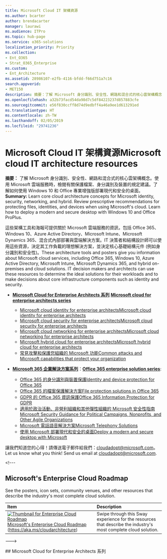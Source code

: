 ```yaml
---
title: Microsoft Cloud IT 架構資源
ms.author: bcarter
author: brendacarter
manager: laurawi
ms.audience: ITPro
ms.topic: hub-page
ms.service: o365-solutions
localization_priority: Priority
ms.collection:
- Ent_O365
- Strat_O365_Enterprise
ms.custom:
- Ent_Architecture
ms.assetid: 28986107-e2fb-4116-bfdd-f66d751a7c16
search.appverid:
- MET150
description: 摘要：了解 Microsoft 身分識別、安全性、網路和混合式的核心雲架構概念。使用 Microsoft 雲端服務時，檢閱有關保護檔案、身分識別及裝置的規定建議。了解如何使用 Windows 10 和 Office 專業增強版部署現代和安全的桌面。
ms.openlocfilehash: a32b73facd54da98d7c5df84223237d857883cfe
ms.sourcegitcommit: e56f830ccff8d74d9edbff4a46a9ee1d613291ed
ms.translationtype: HT
ms.contentlocale: zh-TW
ms.lasthandoff: 02/05/2019
ms.locfileid: "29741236"
---
```

# <a name="microsoft-cloud-it-architecture-resources"></a><span data-ttu-id="f6346-105">Microsoft Cloud IT 架構資源</span><span class="sxs-lookup"><span data-stu-id="f6346-105">Microsoft cloud IT architecture resources</span></span>

 <span data-ttu-id="f6346-p102">**摘要：** 了解 Microsoft 身分識別、安全性、網路和混合式的核心雲架構概念。使用 Microsoft 雲端服務時，檢閱有關保護檔案、身分識別及裝置的規定建議。了解如何使用 Windows 10 和 Office 專業增強版部署現代和安全的桌面。</span><span class="sxs-lookup"><span data-stu-id="f6346-p102">**Summary:** Learn core cloud architecture concepts for Microsoft identity, security, networking, and hybrid. Review prescriptive recommendations for protecting files, identities, and devices when using Microsoft's cloud. Learn how to deploy a modern and secure desktop with Windows 10 and Office ProPlus.</span></span>
  
<span data-ttu-id="f6346-p103">這些架構工具和海報可提供關於 Microsoft 雲端服務的資訊，包括 Office 365、Windows 10、Azure Active Directory、Microsoft Intune、Microsoft Dynamics 365、混合式內部部署與雲端解決方案。IT 決策者和結構設計師可以使用這些資源，決定其工作負載的理想解決方案，並決定核心基礎結構元件 (例如身分識別和安全性)。</span><span class="sxs-lookup"><span data-stu-id="f6346-p103">These architecture tools and posters give you information about Microsoft cloud services, including Office 365, Windows 10, Azure Active Directory, Microsoft Intune, Microsoft Dynamics 365, and hybrid on-premises and cloud solutions. IT decision makers and architects can use these resources to determine the ideal solutions for their workloads and to make decisions about core infrastructure components such as identity and security.</span></span> 
  
<!---**[Microsoft's Enterprise Cloud Roadmap](microsoft-cloud-it-architecture-resources.md#roadmap)** (Sway) --->
    
- <span data-ttu-id="f6346-111">**[Microsoft Cloud for Enterprise Architects 系列](microsoft-cloud-it-architecture-resources.md#cloudarch)** <!--- [Microsoft Cloud Services and Platform Options](microsoft-cloud-it-architecture-resources.md#platformoptions) ---></span><span class="sxs-lookup"><span data-stu-id="f6346-111">**[Microsoft cloud for enterprise architects series](microsoft-cloud-it-architecture-resources.md#cloudarch)** <!--- [Microsoft Cloud Services and Platform Options](microsoft-cloud-it-architecture-resources.md#platformoptions) ---></span></span>
    - [<span data-ttu-id="f6346-112">Microsoft cloud identity for enterprise architects</span><span class="sxs-lookup"><span data-stu-id="f6346-112">Microsoft cloud identity for enterprise architects</span></span>](microsoft-cloud-it-architecture-resources.md#identity)
    - [<span data-ttu-id="f6346-113">Microsoft cloud security for enterprise architects</span><span class="sxs-lookup"><span data-stu-id="f6346-113">Microsoft cloud security for enterprise architects</span></span>](microsoft-cloud-it-architecture-resources.md#security)
    - [<span data-ttu-id="f6346-114">Microsoft cloud networking for enterprise architects</span><span class="sxs-lookup"><span data-stu-id="f6346-114">Microsoft cloud networking for enterprise architects</span></span>](microsoft-cloud-it-architecture-resources.md#networking)
    - [<span data-ttu-id="f6346-115">Microsoft hybrid cloud for enterprise architects</span><span class="sxs-lookup"><span data-stu-id="f6346-115">Microsoft hybrid cloud for enterprise architects</span></span>](microsoft-cloud-it-architecture-resources.md#hybrid)
    - [<span data-ttu-id="f6346-116">常見攻擊和保護您組織的 Microsoft 功能</span><span class="sxs-lookup"><span data-stu-id="f6346-116">Common attacks and Microsoft capabilities that protect your organization</span></span>](#common-attacks-and-microsoft-capabilities-that-protect-your-organization)
    
- <span data-ttu-id="f6346-117">**[Microsoft 365 企業解決方案系列](microsoft-cloud-it-architecture-resources.md#BKMK_o365solutions)**：</span><span class="sxs-lookup"><span data-stu-id="f6346-117">**[Office 365 enterprise solution series](microsoft-cloud-it-architecture-resources.md#BKMK_o365solutions)**:   </span></span>
    - [<span data-ttu-id="f6346-118">Office 365 的身分識別與裝置保護</span><span class="sxs-lookup"><span data-stu-id="f6346-118">Identity and device protection for Office 365</span></span>](microsoft-cloud-it-architecture-resources.md#BKMK_O365IDP)
    - [<span data-ttu-id="f6346-119">Office 365 的檔案保護解決方案</span><span class="sxs-lookup"><span data-stu-id="f6346-119">File protection solutions in Office 365</span></span>](microsoft-cloud-it-architecture-resources.md#BKMK_O365fileprotect)
    - [<span data-ttu-id="f6346-120">GDPR 的 Office 365 資訊保護</span><span class="sxs-lookup"><span data-stu-id="f6346-120">Office 365 Information Protection for GDPR</span></span>](#office-365-information-protection-for-gdpr)
    - [<span data-ttu-id="f6346-121">適用於政治活動、非營利組織和其他彈性組織的 Microsoft 安全性指南</span><span class="sxs-lookup"><span data-stu-id="f6346-121">Microsoft Security Guidance for Political Campaigns, Nonprofits, and Other Agile Organizations</span></span>](#microsoft-security-guidance-for-political-campaigns-nonprofits-and-other-agile-organizations)
    - [<span data-ttu-id="f6346-122">Microsoft 電話語音解決方案</span><span class="sxs-lookup"><span data-stu-id="f6346-122">Microsoft Telephony Solutions</span></span>](#microsoft-telephony-solutions) 
    - [<span data-ttu-id="f6346-123">使用 Microsoft 部署現代和安全的桌面</span><span class="sxs-lookup"><span data-stu-id="f6346-123">Deploy a modern and secure desktop with Microsoft</span></span>](microsoft-cloud-it-architecture-resources.md#msd)
    

  
<span data-ttu-id="f6346-p104">讓我們知道您的心得！請傳送電子郵件給我們：[cloudadopt@microsoft.com](mailto:cloudadopt@microsoft.com)。</span><span class="sxs-lookup"><span data-stu-id="f6346-p104">Let us know what you think! Send us email at [cloudadopt@microsoft.com](mailto:cloudadopt@microsoft.com).</span></span> 

<span data-ttu-id="f6346-126"><!---
<a name="roadmap"> </a>
## Microsoft's Enterprise Cloud Roadmap

See the posters, icon sets, community venues, and other resources that describe the industry's most complete cloud solution.
  
|**Item**|**Description**|
|:-----|:-----|
|[![Thumbnail for Enterprise Cloud Roadmap](media/c8b293b9-5992-4d29-b579-a6bbbd59d8d6.png)          ](https://aka.ms/cloudarchitecture) <br/> [Microsoft's Enterprise Cloud Roadmap](https://aka.ms/cloudarchitecture) (https://aka.ms/cloudarchitecture) <br/> |Swipe through this Sway experience for the resources that describe the industry's most complete cloud solution.  <br/> |
--->
  
<a name="cloudarch">
 </a>
## Microsoft Cloud for Enterprise Architects 系列</span><span class="sxs-lookup"><span data-stu-id="f6346-126"><!---
<a name="roadmap"> </a>
## Microsoft's Enterprise Cloud Roadmap

See the posters, icon sets, community venues, and other resources that describe the industry's most complete cloud solution.
  
|**Item**|**Description**|
|:-----|:-----|
|[![Thumbnail for Enterprise Cloud Roadmap](media/c8b293b9-5992-4d29-b579-a6bbbd59d8d6.png)          ](https://aka.ms/cloudarchitecture) <br/> [Microsoft's Enterprise Cloud Roadmap](https://aka.ms/cloudarchitecture) (https://aka.ms/cloudarchitecture) <br/> |Swipe through this Sway experience for the resources that describe the industry's most complete cloud solution.  <br/> |
--->
  
<a name="cloudarch"> </a>
## Microsoft cloud for enterprise architects series</span></span>

<span data-ttu-id="f6346-p105">這些雲端架構和海報可提供關於 Microsoft 雲端服務的資訊，包括 Office 365、Azure Active Directory、Microsoft Intune、Microsoft Dynamics CRM Online、混合式內部部署與雲端解決方案。IT 決策者和結構設計師可以使用這些資源，決定其工作負載的理想解決方案，並決定核心基礎結構元件 (例如身分識別和安全性)。</span><span class="sxs-lookup"><span data-stu-id="f6346-p105">These cloud architecture posters give you information about Microsoft cloud services, including Office 365, Azure Active Directory, Microsoft Intune, Microsoft Dynamics CRM Online, and hybrid on-premises and cloud solutions. IT decision makers and architects can use these resources to determine the ideal solutions for their workloads and to make decisions about core infrastructure components such as identity and security.</span></span>

<span data-ttu-id="f6346-129"><!---  
<a name="platformoptions"> </a>
### Microsoft Cloud Services and Platform Options

Learn key differences between Microsoft cloud services and platform offerings. Find the best fit for your solution.
  
|**Item**|**Description**|
|:-----|:-----|
|[![Thumb image of cloud architecture model with service options](media/ff5c74e2-afc6-40c1-9292-cc4cb128cdd1.png)          ](https://www.microsoft.com/download/details.aspx?id=54432) <br/> [PDF](https://go.microsoft.com/fwlink/p/?LinkId=524731)  \| [Visio](https://go.microsoft.com/fwlink/p/?LinkId=524732)  \| [More languages](https://www.microsoft.com/download/details.aspx?id=54432) <br/> | This model describes: <ul><li>  Software as a Service (SaaS) offerings, including Office 365 </li><li>  Platform as a Service (PaaS) features in Microsoft Azure </li><li>  Infrastructure as a Service (IaaS) features in Microsoft Azure </li><li>  Private cloud datacenter capabilities using Windows Server and System Center </li><li>  Learn how Microsoft's own IT department is migrating to these cloud services and building its hybrid cloud. </li></ul><br/>|
--->

   
<a name="identity"> </a>
### Microsoft cloud identity for enterprise architects</span><span class="sxs-lookup"><span data-stu-id="f6346-129"><!---  
<a name="platformoptions"> </a>
### Microsoft Cloud Services and Platform Options

Learn key differences between Microsoft cloud services and platform offerings. Find the best fit for your solution.
  
|**Item**|**Description**|
|:-----|:-----|
|[![Thumb image of cloud architecture model with service options](media/ff5c74e2-afc6-40c1-9292-cc4cb128cdd1.png)          ](https://www.microsoft.com/download/details.aspx?id=54432) <br/> [PDF](https://go.microsoft.com/fwlink/p/?LinkId=524731)  \| [Visio](https://go.microsoft.com/fwlink/p/?LinkId=524732)  \| [More languages](https://www.microsoft.com/download/details.aspx?id=54432) <br/> | This model describes: <ul><li>  Software as a Service (SaaS) offerings, including Office 365 </li><li>  Platform as a Service (PaaS) features in Microsoft Azure </li><li>  Infrastructure as a Service (IaaS) features in Microsoft Azure </li><li>  Private cloud datacenter capabilities using Windows Server and System Center </li><li>  Learn how Microsoft's own IT department is migrating to these cloud services and building its hybrid cloud. </li></ul><br/>|
--->

   
<a name="identity"> </a>
### Microsoft cloud identity for enterprise architects</span></span>

<span data-ttu-id="f6346-130">IT 結構設計師在使用 Microsoft 雲端服務和平台設計組織的身分識別時，需要了解的資訊。</span><span class="sxs-lookup"><span data-stu-id="f6346-130">What IT architects need to know about designing identity for organizations using Microsoft cloud services and platforms.</span></span>
  
|<span data-ttu-id="f6346-131">**項目**</span><span class="sxs-lookup"><span data-stu-id="f6346-131">**Item**</span></span>|<span data-ttu-id="f6346-132">**描述**</span><span class="sxs-lookup"><span data-stu-id="f6346-132">**Description**</span></span>|
|:-----|:-----|
|<span data-ttu-id="f6346-133">[![Microsoft 雲端身分識別模型的縮圖影像](media/ffa145a1-97e6-4c36-b08b-01c4a4ae8b9b.png)          ](https://www.microsoft.com/download/details.aspx?id=54431)</span><span class="sxs-lookup"><span data-stu-id="f6346-133">[![Thumb image for Microsoft cloud identity model](media/ffa145a1-97e6-4c36-b08b-01c4a4ae8b9b.png)          ](https://www.microsoft.com/download/details.aspx?id=54431)</span></span> <br/> <span data-ttu-id="f6346-134">[PDF](https://go.microsoft.com/fwlink/p/?LinkId=524586)  \| [Visio](https://download.microsoft.com/download/2/3/8/238228E6-9017-4F6C-BD3C-5559E6708F82/MSFT_cloud_architecture_identity.vsd)           \| [更多語言](https://www.microsoft.com/download/details.aspx?id=54431)</span><span class="sxs-lookup"><span data-stu-id="f6346-134">[PDF](https://go.microsoft.com/fwlink/p/?LinkId=524586)  \| [Visio](https://download.microsoft.com/download/2/3/8/238228E6-9017-4F6C-BD3C-5559E6708F82/MSFT_cloud_architecture_identity.vsd)           \| [More languages](https://www.microsoft.com/download/details.aspx?id=54431)</span></span> <br/> | <span data-ttu-id="f6346-135">此模型包含：</span><span class="sxs-lookup"><span data-stu-id="f6346-135">This model contains:</span></span> <ul><li><span data-ttu-id="f6346-136">使用 Microsoft 雲端識別簡介</span><span class="sxs-lookup"><span data-stu-id="f6346-136">Introduction to identity with Microsoft’s cloud</span></span> </li> <li><span data-ttu-id="f6346-137">Azure AD 的 IDaaS 功能</span><span class="sxs-lookup"><span data-stu-id="f6346-137">Azure AD IDaaS capabilities</span></span> </li><li><span data-ttu-id="f6346-138">將內部部署的 Active Directory 網域服務帳戶，與 Microsoft Azure Active Directory 整合</span><span class="sxs-lookup"><span data-stu-id="f6346-138">Integrating on-premises Active Directory Domain Services accounts with Microsoft Azure Active Directory</span></span> </li> <li><span data-ttu-id="f6346-139">將目錄元件置入 Azure 中</span><span class="sxs-lookup"><span data-stu-id="f6346-139">Putting directory components in Azure</span></span> </li><li><span data-ttu-id="f6346-140">Azure IaaS 中工作負載的網域服務選項</span><span class="sxs-lookup"><span data-stu-id="f6346-140">Domain services options for workloads in Azure IaaS</span></span> </li></ul> <br/>|
   
<span data-ttu-id="f6346-141"><a name="security"> </a></span><span class="sxs-lookup"><span data-stu-id="f6346-141"></span></span>
### <a name="microsoft-cloud-security-for-enterprise-architects"></a><span data-ttu-id="f6346-142">Microsoft cloud security for enterprise architects</span><span class="sxs-lookup"><span data-stu-id="f6346-142">Microsoft cloud security for enterprise architects</span></span>

<span data-ttu-id="f6346-143">IT 結構設計師在 Microsoft 雲端服務和平台中，需要瞭解哪些安全性資訊。</span><span class="sxs-lookup"><span data-stu-id="f6346-143">What IT architects need to know about security in Microsoft cloud services and platforms.</span></span>
  
|<span data-ttu-id="f6346-144">**項目**</span><span class="sxs-lookup"><span data-stu-id="f6346-144">**Item**</span></span>|<span data-ttu-id="f6346-145">**描述**</span><span class="sxs-lookup"><span data-stu-id="f6346-145">**Description**</span></span>|
|:-----|:-----|
|<span data-ttu-id="f6346-146">[![Microsoft 雲端安全性模型的縮圖影像](media/5dc26f80-8888-4572-8ed9-a120d711e0f0.png)          ](https://www.microsoft.com/download/details.aspx?id=48121)</span><span class="sxs-lookup"><span data-stu-id="f6346-146">[![Thumb image for Microsoft cloud security model](media/5dc26f80-8888-4572-8ed9-a120d711e0f0.png)          ](https://www.microsoft.com/download/details.aspx?id=48121)</span></span> <br/> <span data-ttu-id="f6346-147">[PDF](https://go.microsoft.com/fwlink/p/?linkid=842070)  \| [Visio](https://go.microsoft.com/fwlink/p/?LinkId=842071)  \| [更多語言](https://www.microsoft.com/download/details.aspx?id=48121)</span><span class="sxs-lookup"><span data-stu-id="f6346-147">[PDF](https://go.microsoft.com/fwlink/p/?linkid=842070)  \| [Visio](https://go.microsoft.com/fwlink/p/?LinkId=842071)  \| [More languages](https://www.microsoft.com/download/details.aspx?id=48121)</span></span> <br/> | <span data-ttu-id="f6346-148">此模型包含：</span><span class="sxs-lookup"><span data-stu-id="f6346-148">This model contains:</span></span> <ul><li><span data-ttu-id="f6346-149">Microsoft 在提供安全服務與平台所扮演的角色</span><span class="sxs-lookup"><span data-stu-id="f6346-149">Microsoft's role in providing secure services and platforms</span></span></li><li><span data-ttu-id="f6346-150">客戶對降低安全性風險的責任</span><span class="sxs-lookup"><span data-stu-id="f6346-150">Customer responsibilities to mitigate security risks</span></span></li><li><span data-ttu-id="f6346-151">重要的安全性認證</span><span class="sxs-lookup"><span data-stu-id="f6346-151">Top security certifications</span></span> </li><li><span data-ttu-id="f6346-152">Microsoft 諮詢服務所提供的安全性產品</span><span class="sxs-lookup"><span data-stu-id="f6346-152">Security offerings provided by Microsoft consulting services</span></span> </ul> <br/>|
   
<span data-ttu-id="f6346-153"><a name="networking"> </a></span><span class="sxs-lookup"><span data-stu-id="f6346-153"></span></span>
### <a name="microsoft-cloud-networking-for-enterprise-architects"></a><span data-ttu-id="f6346-154">Microsoft cloud networking for enterprise architects</span><span class="sxs-lookup"><span data-stu-id="f6346-154">Microsoft cloud networking for enterprise architects</span></span>

<span data-ttu-id="f6346-155">IT 結構設計師在使用 Microsoft 雲端服務和平台時，有關網路功能需要瞭解的資訊。</span><span class="sxs-lookup"><span data-stu-id="f6346-155">What IT architects need to know about networking for Microsoft cloud services and platforms.</span></span>
  
|<span data-ttu-id="f6346-156">**項目**</span><span class="sxs-lookup"><span data-stu-id="f6346-156">**Item**</span></span>|<span data-ttu-id="f6346-157">**描述**</span><span class="sxs-lookup"><span data-stu-id="f6346-157">**Description**</span></span>|
|:-----|:-----|
|<span data-ttu-id="f6346-158">[![Microsoft 雲端網路模型的縮圖影像](media/95e8ab6a-b4d0-4836-acc1-b0b77ebf46e6.png)          ](https://www.microsoft.com/download/details.aspx?id=54425)</span><span class="sxs-lookup"><span data-stu-id="f6346-158">[![Thumb image for Microsoft cloud networking model](media/95e8ab6a-b4d0-4836-acc1-b0b77ebf46e6.png)          ](https://www.microsoft.com/download/details.aspx?id=54425)</span></span> <br/> <span data-ttu-id="f6346-159">[PDF](https://go.microsoft.com/fwlink/p/?linkid=842073)  \| [Visio](https://go.microsoft.com/fwlink/p/?linkid=842074)           \| [文章](https://technet.microsoft.com/library/mt733214.aspx)</span><span class="sxs-lookup"><span data-stu-id="f6346-159">[PDF](https://go.microsoft.com/fwlink/p/?linkid=842073)  \| [Visio](https://go.microsoft.com/fwlink/p/?linkid=842074)           \| [Article](https://technet.microsoft.com/library/mt733214.aspx)</span></span> <br/>[<span data-ttu-id="f6346-160">更多語言</span><span class="sxs-lookup"><span data-stu-id="f6346-160">More languages</span></span>](https://www.microsoft.com/download/details.aspx?id=54425) <br/> | <span data-ttu-id="f6346-161">此模型包含下列頁面︰</span><span class="sxs-lookup"><span data-stu-id="f6346-161">This model contains the following pages:</span></span> <ul><li> <span data-ttu-id="f6346-p106">**針對雲端連線能力發展您的網路功能** 雲端移轉改變了公司網路內外部的流量大小與本質。它也會影響降低安全性風險的方法。</span><span class="sxs-lookup"><span data-stu-id="f6346-p106">**Evolving your network for cloud connectivity** Cloud migration changes the volume and nature of traffic flows within and outside a corporate network. It also affects approaches to mitigating security risk. </span></span></li><li> <span data-ttu-id="f6346-164">**Microsoft 雲端連線能力的共同元素** 將您的網路與 Microsoft 雲端整合，提供各種服務的最佳存取途徑。</span><span class="sxs-lookup"><span data-stu-id="f6346-164">**Common elements of Microsoft cloud connectivity** Integrating your networking with the Microsoft cloud provides optimal access to a broad range of services.</span></span> </li><li> <span data-ttu-id="f6346-165">**適用於 Microsoft 雲端連線能力的 ExpressRoute** ExpressRoute 可提供連線至 Microsoft 雲端服務的隱私、專屬、高輸送量網路連線。</span><span class="sxs-lookup"><span data-stu-id="f6346-165">**ExpressRoute for Microsoft cloud connectivity** ExpressRoute provides a private, dedicated, high-throughput network connection to Microsoft's cloud.</span></span> </li><li> <span data-ttu-id="f6346-166">**設計 Microsoft SaaS (Office 365、Microsoft Intune 和 Dynamics CRM Online) 的網路** 若要針對 Microsoft SaaS 服務最佳化您的網路，需要仔細分析您的網際網路邊緣、用戶端裝置以及一般 IT 作業。</span><span class="sxs-lookup"><span data-stu-id="f6346-166">**Designing networking for Microsoft SaaS (Office 365, Microsoft Intune, and Dynamics CRM Online)** Optimizing your network for Microsoft SaaS services requires careful analysis of your Internet edge, your client devices, and typical IT operations.</span></span> </li><li> <span data-ttu-id="f6346-167">**設計 Azure PaaS 的網路** 若要針對 Azure PaaS 應用程式最佳化網路，必須具備充足的網際網路頻寬，且可能需要跨多個站台或應用程式分散網路流量。</span><span class="sxs-lookup"><span data-stu-id="f6346-167">**Designing networking for Azure PaaS** Optimizing networking for Azure PaaS apps requires adequate Internet bandwidth and can require the distribution of network traffic across multiple sites or apps.</span></span> </li><li> <span data-ttu-id="f6346-168">**設計 Azure IaaS 的網路** 逐步執行設計程序，用於主控伺服器架構 IT 工作負載 (包括子網路)，建立最佳 Azure 虛擬的網路 (VNet)、位址空間、路由、DNS、負載平衡，及與您在內部部署網路、其他 VNets 及網際網路的連線能力。</span><span class="sxs-lookup"><span data-stu-id="f6346-168">**Designing networking for Azure IaaS** Step through the design process to create an optimal Azure virtual network (VNet) for hosting server-based IT workloads, including subnets, address spaces, routing, DNS, load balancing, and connectivity to your on-premises network, other VNets, and the Internet.</span></span> </li></ul><br/>  <span data-ttu-id="f6346-169">參加[最佳化 Microsoft Cloud 供應項目的網路](https://aka.ms/optimizecloudnetworkingmva)，這是根據這個架構海報的新 Microsoft Virtual Academy 課程。</span><span class="sxs-lookup"><span data-stu-id="f6346-169">Take [Optimize Your Network for Microsoft Cloud Offerings](https://aka.ms/optimizecloudnetworkingmva), a new Microsoft Virtual Academy course based on this architecture poster.</span></span>  <br/>|
   
   
<span data-ttu-id="f6346-170"><a name="hybrid"> </a></span><span class="sxs-lookup"><span data-stu-id="f6346-170"></span></span>
### <a name="microsoft-hybrid-cloud-for-enterprise-architects"></a><span data-ttu-id="f6346-171">Microsoft hybrid cloud for enterprise architects</span><span class="sxs-lookup"><span data-stu-id="f6346-171">Microsoft hybrid cloud for enterprise architects</span></span>

<span data-ttu-id="f6346-172">IT 結構設計師在使用 Microsoft 服務和平台時，有關混合雲端需要瞭解的資訊。</span><span class="sxs-lookup"><span data-stu-id="f6346-172">What IT architects need to know about hybrid cloud for Microsoft services and platforms.</span></span>
  
|<span data-ttu-id="f6346-173">**項目**</span><span class="sxs-lookup"><span data-stu-id="f6346-173">**Item**</span></span>|<span data-ttu-id="f6346-174">**描述**</span><span class="sxs-lookup"><span data-stu-id="f6346-174">**Description**</span></span>|
|:-----|:-----|
|<span data-ttu-id="f6346-175">[![Microsoft 混合式雲端模型的縮圖影像](media/9989c71e-f6a0-4dbe-906c-43e67b3ce537.png)          ](https://www.microsoft.com/download/details.aspx?id=54424)</span><span class="sxs-lookup"><span data-stu-id="f6346-175">[![Thumb image for the Microsoft hybrid cloud model](media/9989c71e-f6a0-4dbe-906c-43e67b3ce537.png)          ](https://www.microsoft.com/download/details.aspx?id=54424)</span></span> <br/> <span data-ttu-id="f6346-176">[PDF](https://go.microsoft.com/fwlink/p/?linkid=842082)  \| [Visio](https://go.microsoft.com/fwlink/p/?linkid=842083)           \| [文章](https://technet.microsoft.com/library/mt750500.aspx)</span><span class="sxs-lookup"><span data-stu-id="f6346-176">[PDF](https://go.microsoft.com/fwlink/p/?linkid=842082)  \| [Visio](https://go.microsoft.com/fwlink/p/?linkid=842083)           \| [Article](https://technet.microsoft.com/library/mt750500.aspx)</span></span> <br/>[<span data-ttu-id="f6346-177">更多語言</span><span class="sxs-lookup"><span data-stu-id="f6346-177">More languages</span></span>](https://www.microsoft.com/download/details.aspx?id=54424) <br/> | <span data-ttu-id="f6346-178">此模型包含下列頁面︰</span><span class="sxs-lookup"><span data-stu-id="f6346-178">This model contains the following pages:</span></span> <ul><li> <span data-ttu-id="f6346-179">**混合雲端概觀** Microsoft 的雲端產品 (SaaS、Azure PaaS 和 Azure IaaS) 及其共同元素。</span><span class="sxs-lookup"><span data-stu-id="f6346-179">**Hybrid cloud overview** Microsoft's cloud offerings (SaaS, Azure PaaS, and Azure IaaS) and their common elements.</span></span> </li><li> <span data-ttu-id="f6346-180">**Microsoft 混合雲端結構的案例** Microsoft 雲端產品的混合雲端結構圖表，顯示內部部署基礎結構、網路和身分識別的共同層次。</span><span class="sxs-lookup"><span data-stu-id="f6346-180">**Architecture of Microsoft hybrid cloud scenarios** An architectural diagram of hybrid cloud for Microsoft's cloud offerings, showing the common layers of on-premises infrastructure, networking, and identity.</span></span> </li><li> <span data-ttu-id="f6346-181">**Microsoft SaaS (Office 365) 混合雲端的案例** 商務用 Skype、SharePoint Server 和 Exchange Server 的 SaaS 混合案例結構，以及關鍵混合設定的說明。</span><span class="sxs-lookup"><span data-stu-id="f6346-181">**Hybrid cloud scenarios for Microsoft SaaS (Office 365)** The SaaS hybrid scenario architecture and descriptions of key hybrid configurations for Skype for Business, SharePoint Server, and Exchange Server.</span></span> </li><li> <span data-ttu-id="f6346-182">**Azure PaaS 混合雲端的案例** Azure PaaS 混合案例結構、附有範例的 Azure PaaS 混合應用程式說明，以及 SQL Server 2016 Stretch Database 的說明。</span><span class="sxs-lookup"><span data-stu-id="f6346-182">**Hybrid cloud scenarios for Azure PaaS** The Azure PaaS hybrid scenario architecture, the description of an Azure PaaS hybrid application with an example, and the description of SQL Server 2016 Stretch Database.</span></span> </li><li> <span data-ttu-id="f6346-183">**Azure IaaS 混合雲端的案例** Azure IaaS 混合案例結構，以及裝載在 Azure IaaS 中適用於企業營運 (LOB) 應用程式的說明。</span><span class="sxs-lookup"><span data-stu-id="f6346-183">**Hybrid cloud scenarios for Azure IaaS** The Azure IaaS hybrid scenario architecture and the description of a line of business (LOB) application hosted in Azure IaaS.</span></span> </li></ul><br/>|
   
<span data-ttu-id="f6346-184"><a name="attacks"> </a></span><span class="sxs-lookup"><span data-stu-id="f6346-184"></span></span>
### <a name="common-attacks-and-microsoft-capabilities-that-protect-your-organization"></a><span data-ttu-id="f6346-185">常見攻擊和保護您組織的 Microsoft 功能</span><span class="sxs-lookup"><span data-stu-id="f6346-185">Common attacks and Microsoft capabilities that protect your organization</span></span>
<span data-ttu-id="f6346-186">深入了解最常見的網路攻擊，以及 Microsoft 如何協助您的組織抵禦每個階段的攻擊。</span><span class="sxs-lookup"><span data-stu-id="f6346-186">Learn about the most common cyber attacks and how Microsoft can help your organization at every stage of an attack.</span></span> 

|<span data-ttu-id="f6346-187">**項目**</span><span class="sxs-lookup"><span data-stu-id="f6346-187">**Item**</span></span>|<span data-ttu-id="f6346-188">**描述**</span><span class="sxs-lookup"><span data-stu-id="f6346-188">**Description**</span></span>|
|:-----|:-----|
|<span data-ttu-id="f6346-189">[![常見攻擊海報的縮圖影像](media/common%20attacks-thumb3.png) ](http://download.microsoft.com/download/F/A/C/FACFC1E9-FA35-4DF1-943C-8D4237B4275B/MSFT_Cloud_architecture_security_commonattacks.pdf)</span><span class="sxs-lookup"><span data-stu-id="f6346-189">[![Thumb image of the Common attacks poster.](media/common%20attacks-thumb3.png) ](http://download.microsoft.com/download/F/A/C/FACFC1E9-FA35-4DF1-943C-8D4237B4275B/MSFT_Cloud_architecture_security_commonattacks.pdf)</span></span> <br/> <span data-ttu-id="f6346-190">[PDF](http://download.microsoft.com/download/F/A/C/FACFC1E9-FA35-4DF1-943C-8D4237B4275B/MSFT_Cloud_architecture_security_commonattacks.pdf) \| [Visio](http://download.microsoft.com/download/F/A/C/FACFC1E9-FA35-4DF1-943C-8D4237B4275B/MSFT_Cloud_architecture_security_commonattacks.vsdx)</span><span class="sxs-lookup"><span data-stu-id="f6346-190">[PDF](http://download.microsoft.com/download/F/A/C/FACFC1E9-FA35-4DF1-943C-8D4237B4275B/MSFT_Cloud_architecture_security_commonattacks.pdf) \| [Visio](http://download.microsoft.com/download/F/A/C/FACFC1E9-FA35-4DF1-943C-8D4237B4275B/MSFT_Cloud_architecture_security_commonattacks.vsdx)</span></span> <br/> | <span data-ttu-id="f6346-191">此海報說明常見的攻擊路徑，並描述哪些功能有助於在攻擊的每個階段阻止攻擊者。</span><span class="sxs-lookup"><span data-stu-id="f6346-191">This poster illustrates the path of common attacks and describes which capabilities help stop attackers at each stage of an attack.</span></span> <br/>|


<span data-ttu-id="f6346-192"><!---<a name="santa"> </a>
### The Santa cloud

How Santa and his elves use Microsoft's cloud offerings to make their annual deliveries.
  
|**Item**|**Description**|
|:-----|:-----|
|[![Thumbnail image of The Santa Cloud poster](media/d47e1448-329b-41b7-9e51-cfc4ea5d0069.png)](https://www.microsoft.com/download/details.aspx?id=55039) <br/> [View online](https://onedrive.live.com/?authkey=%21ANT1PMgxEdniCyY&cid=8A8EC4F6612625E0&id=8A8EC4F6612625E0%21440&parId=8A8EC4F6612625E0%21218&o=OneUp) \| [PDF](https://go.microsoft.com/fwlink/p/?linkid=842088) <br/> |To determine who is naughty or nice and the presents to deliver on December 24, Santa Claus and his elfish IT department use Office 365, Azure, Dynamics 365, and Intune.  <br/>| --->
   
<a name="BKMK_o365solutions"> </a>
## Microsoft 365 企業解決方案系列</span><span class="sxs-lookup"><span data-stu-id="f6346-192"><!---<a name="santa"> </a>
### The Santa cloud

How Santa and his elves use Microsoft's cloud offerings to make their annual deliveries.
  
|**Item**|**Description**|
|:-----|:-----|
|[![Thumbnail image of The Santa Cloud poster](media/d47e1448-329b-41b7-9e51-cfc4ea5d0069.png)](https://www.microsoft.com/download/details.aspx?id=55039) <br/> [View online](https://onedrive.live.com/?authkey=%21ANT1PMgxEdniCyY&cid=8A8EC4F6612625E0&id=8A8EC4F6612625E0%21440&parId=8A8EC4F6612625E0%21218&o=OneUp) \| [PDF](https://go.microsoft.com/fwlink/p/?linkid=842088) <br/> |To determine who is naughty or nice and the presents to deliver on December 24, Santa Claus and his elfish IT department use Office 365, Azure, Dynamics 365, and Intune.  <br/>| --->
   
<a name="BKMK_o365solutions"> 
##Office 365 enterprise solution series</a>:   </span></span>

<span data-ttu-id="f6346-193">Microsoft 365 企業解決方案系列提供實作 Microsoft 365 功能的指引，尤其是跨多項技術的功能。</span><span class="sxs-lookup"><span data-stu-id="f6346-193">The Office 365 enterprise solution series provides guidance for implementing Office 365 capabilities, especially where capabilities cross technologies.</span></span>

<span data-ttu-id="f6346-194"><!---  
<a name="BKMK_infoprotect"> </a>
### Information Protection for Office 365

Capabilities for enterprise organizations to protect corporate assets.
  
|**Item**|**Description**|
|:-----|:-----|
|[![Information protection capabilities for Office 365](media/51bf70b4-029c-4189-9425-7ed34038d4dc.png)          ](https://www.microsoft.com/download/details.aspx?id=54429) <br/> [PDF](http://download.microsoft.com/download/2/3/D/23D91386-8349-4F7A-9470-FD5AED861F16/MSFT_cloud_architecture_informationprotection.pdf)  \| [Visio](http://download.microsoft.com/download/2/3/D/23D91386-8349-4F7A-9470-FD5AED861F16/MSFT_cloud_architecture_informationprotection.vsd)  \| [More languages](https://www.microsoft.com/download/details.aspx?id=54429) <br/> |Microsoft provides the most complete set of capabilities to protect your corporate assets. This model helps organizations take a methodical approach when planning which capabilities to implement.  <br/>|
--->
   
<a name="BKMK_O365IDP"> </a>
### Office 365 的身分識別與裝置保護</span><span class="sxs-lookup"><span data-stu-id="f6346-194"><!---  
<a name="BKMK_infoprotect"> </a>
### Information Protection for Office 365

Capabilities for enterprise organizations to protect corporate assets.
  
|**Item**|**Description**|
|:-----|:-----|
|[![Information protection capabilities for Office 365](media/51bf70b4-029c-4189-9425-7ed34038d4dc.png)          ](https://www.microsoft.com/download/details.aspx?id=54429) <br/> [PDF](http://download.microsoft.com/download/2/3/D/23D91386-8349-4F7A-9470-FD5AED861F16/MSFT_cloud_architecture_informationprotection.pdf)  \| [Visio](http://download.microsoft.com/download/2/3/D/23D91386-8349-4F7A-9470-FD5AED861F16/MSFT_cloud_architecture_informationprotection.vsd)  \| [More languages](https://www.microsoft.com/download/details.aspx?id=54429) <br/> |Microsoft provides the most complete set of capabilities to protect your corporate assets. This model helps organizations take a methodical approach when planning which capabilities to implement.  <br/>|
--->
   
<a name="BKMK_O365IDP"> </a>
### Identity and device protection for Office 365</span></span>

<span data-ttu-id="f6346-195">推薦可用於保護身分識別和裝置的功能，其可存取 Office 365、其他 SaaS 服務，以及與 Azure AD 應用程式 Proxy 一起發佈的內部部署應用程式。</span><span class="sxs-lookup"><span data-stu-id="f6346-195">Recommended capabilities for protecting identities and devices that access Office 365, other SaaS services, and on-premises applications published with Azure AD Application Proxy.</span></span>
  
|<span data-ttu-id="f6346-196">**項目**</span><span class="sxs-lookup"><span data-stu-id="f6346-196">**Item**</span></span>|<span data-ttu-id="f6346-197">**描述**</span><span class="sxs-lookup"><span data-stu-id="f6346-197">**Description**</span></span>|
|:-----|:-----|
|<span data-ttu-id="f6346-198">[![模型海報：Office 365 和其他 SaaS 應用程式的身分識別與裝置保護](media/c1cfb31b-5150-45ff-b46c-3a237e9f5581.png)          ](https://www.microsoft.com/download/details.aspx?id=55032)</span><span class="sxs-lookup"><span data-stu-id="f6346-198">[![Model poster: Identity and device protection for Office 365 and other SaaS applications](media/c1cfb31b-5150-45ff-b46c-3a237e9f5581.png)          ](https://www.microsoft.com/download/details.aspx?id=55032)</span></span> <br/> <span data-ttu-id="f6346-199">[PDF](https://go.microsoft.com/fwlink/p/?linkid=841656)  \| [Visio](https://go.microsoft.com/fwlink/p/?linkid=841657)  \| [更多語言](https://www.microsoft.com/download/details.aspx?id=55032)</span><span class="sxs-lookup"><span data-stu-id="f6346-199">[PDF](https://go.microsoft.com/fwlink/p/?linkid=841656)  \| [Visio](https://go.microsoft.com/fwlink/p/?linkid=841657)  \| [More languages](https://www.microsoft.com/download/details.aspx?id=55032)</span></span> <br/> |<span data-ttu-id="f6346-p107">請務必在您的資料、身分識別和裝置之間，使用一致層級的保護。這份文件會顯示哪些功能在保護身分識別和裝置上有相當功能的詳細資訊。</span><span class="sxs-lookup"><span data-stu-id="f6346-p107">It's important to use consistent levels of protection across your data, identities, and devices. This document shows you which capabilities are comparable with more information on capabilities to protect identities and devices.</span></span>  <br/> |
   
<span data-ttu-id="f6346-202"><a name="BKMK_O365fileprotect"> </a></span><span class="sxs-lookup"><span data-stu-id="f6346-202"></span></span>
### <a name="file-protection-solutions-in-office-365"></a><span data-ttu-id="f6346-203">Office 365 的檔案保護解決方案</span><span class="sxs-lookup"><span data-stu-id="f6346-203">File protection solutions in Office 365</span></span>

<span data-ttu-id="f6346-204">建議的功能，根據三個不同的敏感度層級保護 Office 365 中的檔案。</span><span class="sxs-lookup"><span data-stu-id="f6346-204">Recommended capabilities for protecting files in Office 365 based on three different sensitivity levels.</span></span>
  
|<span data-ttu-id="f6346-205">**項目**</span><span class="sxs-lookup"><span data-stu-id="f6346-205">**Item**</span></span>|<span data-ttu-id="f6346-206">**描述**</span><span class="sxs-lookup"><span data-stu-id="f6346-206">**Description**</span></span>|
|:-----|:-----|
|<span data-ttu-id="f6346-207">[![Office 365 中檔案保護解決方案的迷你海報組縮圖](media/24be68b5-d852-4fdb-94ad-94491a19edd8.png)          ](https://www.microsoft.com/download/details.aspx?id=55523)</span><span class="sxs-lookup"><span data-stu-id="f6346-207">[![Thumbnail for File Protection Solutions in Office 365 mini poster set](media/24be68b5-d852-4fdb-94ad-94491a19edd8.png)          ](https://www.microsoft.com/download/details.aspx?id=55523)</span></span> <br/> <span data-ttu-id="f6346-208">[PDF](https://go.microsoft.com/fwlink/?linkid=2004320)  \| [Visio](http://download.microsoft.com/download/7/8/9/789645A5-BD10-4541-BC33-F8D1EFF5E911/MSFT_cloud_architecture_O365%20file%20protection.vsdx)</span><span class="sxs-lookup"><span data-stu-id="f6346-208">[PDF](https://go.microsoft.com/fwlink/?linkid=2004320)  \| [Visio](http://download.microsoft.com/download/7/8/9/789645A5-BD10-4541-BC33-F8D1EFF5E911/MSFT_cloud_architecture_O365%20file%20protection.vsdx)</span></span> <br/> |<span data-ttu-id="f6346-p108">請務必在您的資料、身分識別和裝置之間，使用一致層級的保護。這份文件顯示有哪些可比較的功能，並詳細說明哪些功能可保護 Office 365 中的檔案。</span><span class="sxs-lookup"><span data-stu-id="f6346-p108">It's important to use consistent levels of protection across your data, identities, and devices. This document shows you which capabilities are comparable with more information on capabilities to protect files in Office 365.</span></span>  <br/> |
   

### <a name="office-365-information-protection-for-gdpr"></a><span data-ttu-id="f6346-211">GDPR 的 Office 365 資訊保護</span><span class="sxs-lookup"><span data-stu-id="f6346-211">Office 365 Information Protection for GDPR</span></span>

<span data-ttu-id="f6346-p109">探索、分類、保護及監控個人資料的規範性建議。這個解決方案會使用一般資料保護規定 (GDPR) 做為範例，但您可以套用相同的程序，以遵守許多其他法規。</span><span class="sxs-lookup"><span data-stu-id="f6346-p109">This solution includes prescriptive recommendations for discovering, classifying, protecting, and monitoring personal data. This solution uses General Data Protection Regulation (GDPR) as an example, but you can apply the same process to achieve compliance with many other regulations.</span></span>

|<span data-ttu-id="f6346-214">**項目**</span><span class="sxs-lookup"><span data-stu-id="f6346-214">**Item**</span></span>|<span data-ttu-id="f6346-215">**說明**</span><span class="sxs-lookup"><span data-stu-id="f6346-215">**Description**</span></span>|
|:-----|:-----|
|<span data-ttu-id="f6346-216">![GDPR 的 Office 365 資訊保護縮圖](media/o365infoprotectforgdpr-thumb.png)</span><span class="sxs-lookup"><span data-stu-id="f6346-216">![Office 365 Information Protection for GDPR](media/o365infoprotectforgdpr-thumb.png)</span></span>  <br/> <span data-ttu-id="f6346-217">[PDF](http://download.microsoft.com/download/E/C/D/ECD5A339-EF10-4420-B3A9-99098884D716/MSFT_Cloud_architecture_information%20protection%20for%20GDPR.pdf) \| [Visio](http://download.microsoft.com/download/E/C/D/ECD5A339-EF10-4420-B3A9-99098884D716/MSFT_Cloud_architecture_information%20protection%20for%20GDPR.vsdx)</span><span class="sxs-lookup"><span data-stu-id="f6346-217">[PDF](http://download.microsoft.com/download/E/C/D/ECD5A339-EF10-4420-B3A9-99098884D716/MSFT_Cloud_architecture_information%20protection%20for%20GDPR.pdf) \| [Visio](http://download.microsoft.com/download/E/C/D/ECD5A339-EF10-4420-B3A9-99098884D716/MSFT_Cloud_architecture_information%20protection%20for%20GDPR.vsdx)</span></span>    |<span data-ttu-id="f6346-218">若要以文章格式查看此內容，請參閱 [GDPR 的 Office 365 資訊保護](https://docs.microsoft.com/zh-TW/Office365/SecurityCompliance/office-365-information-protection-for-gdpr)。</span><span class="sxs-lookup"><span data-stu-id="f6346-218">To see this content in article format, see [Office 365 Information Protection for GDPR](https://docs.microsoft.com/zh-TW/Office365/SecurityCompliance/office-365-information-protection-for-gdpr).</span></span>      |

### <a name="microsoft-security-guidance-for-political-campaigns-nonprofits-and-other-agile-organizations"></a><span data-ttu-id="f6346-219">適用於政治活動、非營利組織和其他彈性組織的 Microsoft 安全性指南</span><span class="sxs-lookup"><span data-stu-id="f6346-219">Microsoft Security Guidance for Political Campaigns, Nonprofits, and Other Agile Organizations</span></span> 

<span data-ttu-id="f6346-p110">此指南描述如何實作安全的雲端環境。任何組織都可以使用此解決方案指南。此解決方案指南為具有 BYOD 存取權和來賓帳戶的彈性組織提供額外的說明。您可以使用此指南作為起點，設計您自己的環境。</span><span class="sxs-lookup"><span data-stu-id="f6346-p110">This guidance describes how to implement a secure cloud environment. The solution guidance can be used by any organization. It includes extra help for agile organizations with BYOD access and guest accounts. You can use this guidance as a starting-point for designing your own environment. We welcome your feedback at CloudAdopt@microsoft.com.</span></span>


|<span data-ttu-id="f6346-224">**項目**</span><span class="sxs-lookup"><span data-stu-id="f6346-224">**Item**</span></span>|<span data-ttu-id="f6346-225">**描述**</span><span class="sxs-lookup"><span data-stu-id="f6346-225">**Description**</span></span>|
|:-----|:-----|
|<span data-ttu-id="f6346-226">**適用於政治活動的 Microsoft 安全性指南**</span><span class="sxs-lookup"><span data-stu-id="f6346-226">**Microsoft Security Guidance for Political Campaigns**</span></span> <br/> <span data-ttu-id="f6346-227">[![迷你海報集的縮略圖。](media/d370ce28-ca40-4930-9a2c-907312aa06c8.png)](http://download.microsoft.com/download/B/4/D/B4D520C3-4D0C-4B4D-BFB9-09F0651C2775/MSFT_Cloud_architecture_security%20for%20political%20campaigns.pdf)</span><span class="sxs-lookup"><span data-stu-id="f6346-227">[![Thumb nail for mini poster set.](media/d370ce28-ca40-4930-9a2c-907312aa06c8.png)          ](http://download.microsoft.com/download/B/4/D/B4D520C3-4D0C-4B4D-BFB9-09F0651C2775/MSFT_Cloud_architecture_security%20for%20political%20campaigns.pdf)</span></span> <br/> <span data-ttu-id="f6346-228">[PDF](http://download.microsoft.com/download/B/4/D/B4D520C3-4D0C-4B4D-BFB9-09F0651C2775/MSFT_Cloud_architecture_security%20for%20political%20campaigns.pdf)  \| [Visio](http://download.microsoft.com/download/B/4/D/B4D520C3-4D0C-4B4D-BFB9-09F0651C2775/MSFT_Cloud_architecture_security%20for%20political%20campaigns.vsdx)</span><span class="sxs-lookup"><span data-stu-id="f6346-228">[PDF](http://download.microsoft.com/download/B/4/D/B4D520C3-4D0C-4B4D-BFB9-09F0651C2775/MSFT_Cloud_architecture_security%20for%20political%20campaigns.pdf)  \| [Visio](http://download.microsoft.com/download/B/4/D/B4D520C3-4D0C-4B4D-BFB9-09F0651C2775/MSFT_Cloud_architecture_security%20for%20political%20campaigns.vsdx)</span></span> <br/> |<span data-ttu-id="f6346-p111">此指南以政治活動組織為例。您可以針對任何環境使用此指南作為起點。</span><span class="sxs-lookup"><span data-stu-id="f6346-p111">This guidance uses a political campaign organization as an example. Use this guidance as a starting point for any environment.</span></span>  <br/> |
|<span data-ttu-id="f6346-231">**適用於非營利組織的 Microsoft 安全性指南**</span><span class="sxs-lookup"><span data-stu-id="f6346-231">**Microsoft Security Guidance for Nonprofits**</span></span> <br/> <span data-ttu-id="f6346-232">[![可下載的檔案的縮略圖](media/e4784889-1c69-4067-9a8f-31d31d1eceea.png)          ](http://download.microsoft.com/download/9/4/3/94389612-C679-4061-8DF2-D9A15D72B65F/Microsoft_Cloud%20Architecture_Security%20for%20Nonprofits.pdf)</span><span class="sxs-lookup"><span data-stu-id="f6346-232">[![Thumnail image for downloadable file](media/e4784889-1c69-4067-9a8f-31d31d1eceea.png)          ](http://download.microsoft.com/download/9/4/3/94389612-C679-4061-8DF2-D9A15D72B65F/Microsoft_Cloud%20Architecture_Security%20for%20Nonprofits.pdf)</span></span> <br/> <span data-ttu-id="f6346-233">[PDF](http://download.microsoft.com/download/9/4/3/94389612-C679-4061-8DF2-D9A15D72B65F/Microsoft_Cloud%20Architecture_Security%20for%20Nonprofits.pdf)  \| [Visio](http://download.microsoft.com/download/9/4/3/94389612-C679-4061-8DF2-D9A15D72B65F/Microsoft_Cloud%20Architecture_Security%20for%20Nonprofits.vsdx)</span><span class="sxs-lookup"><span data-stu-id="f6346-233">[PDF](http://download.microsoft.com/download/9/4/3/94389612-C679-4061-8DF2-D9A15D72B65F/Microsoft_Cloud%20Architecture_Security%20for%20Nonprofits.pdf)  \| [Visio](http://download.microsoft.com/download/9/4/3/94389612-C679-4061-8DF2-D9A15D72B65F/Microsoft_Cloud%20Architecture_Security%20for%20Nonprofits.vsdx)</span></span> <br/> |<span data-ttu-id="f6346-p112">此指南已針對非營利組織稍做修改。 例如，它會參考 Office 365 非營利組織版方案。 其技術指導與政治活動解決方案指南相同。</span><span class="sxs-lookup"><span data-stu-id="f6346-p112">This guide is slightly revised for nonprofit organizations. For example, it references Office 365 Nonprofit plans. The technical guidance is the same as the political campaign solution guide.</span></span>  <br/> |

<span data-ttu-id="f6346-p113">此指南包含有測試實驗室指南。如需詳細資訊，請參閱[適用於政治活動、非營利組織和其他彈性組織的 Microsoft 安全性指南](https://docs.microsoft.com/zh-TW/Office365/SecurityCompliance/microsoft-security-guidance-for-political-campaigns-nonprofits-and-other-agile-o)。</span><span class="sxs-lookup"><span data-stu-id="f6346-p113">This guidance includes Test Lab Guides. For more information, see [Microsoft Security Guidance for Political Campaigns, Nonprofits, and Other Agile Organizations](https://docs.microsoft.com/zh-TW/Office365/SecurityCompliance/microsoft-security-guidance-for-political-campaigns-nonprofits-and-other-agile-o).</span></span>

### <a name="microsoft-telephony-solutions"></a><span data-ttu-id="f6346-239">Microsoft 電話語音解決方案</span><span class="sxs-lookup"><span data-stu-id="f6346-239">Microsoft Telephony Solutions</span></span>

<span data-ttu-id="f6346-p114">當您開始加入 Microsoft 雲端中的 Teams，Microsoft 支援數個選項。此海報協助您決定哪個 Microsoft 電話語音解決方案 (雲端的電話系統或內部部署的 Enterprise Voice) 適合您組織中的使用者，以及您的組織如何連線至公用交換電話網路 (PSTN)。</span><span class="sxs-lookup"><span data-stu-id="f6346-p114">Microsoft supports several options as you begin your journey to Teams in the Microsoft cloud. This poster helps you decide which Microsoft telephony solution (Phone System in the cloud or Enterprise Voice on-premises) is right for users in your organization, and how your organization can connect to the Public Switched Telephone Network (PSTN).</span></span>

<span data-ttu-id="f6346-242">![Microsoft 電話語音解決方案海報的縮圖](media/microsoft-telephony-solutions-thumb.png)</span><span class="sxs-lookup"><span data-stu-id="f6346-242">![Thumbnail for Microsoft Telephony Solutions poster](media/microsoft-telephony-solutions-thumb.png)</span></span> <br/>
<span data-ttu-id="f6346-243">[PDF](https://github.com/MicrosoftDocs/OfficeDocs-SkypeForBusiness/blob/live/Teams/downloads/telephony-solutions/microsoft-telephony-solutions-12-18.pdf) | [Visio](https://github.com/MicrosoftDocs/OfficeDocs-SkypeForBusiness/blob/live/Teams/downloads/telephony-solutions/microsoft-telephony-solutions-12-18.vsdx)</span><span class="sxs-lookup"><span data-stu-id="f6346-243">[PDF](https://github.com/MicrosoftDocs/OfficeDocs-SkypeForBusiness/blob/live/Teams/downloads/telephony-solutions/microsoft-telephony-solutions-12-18.pdf) | [Visio](https://github.com/MicrosoftDocs/OfficeDocs-SkypeForBusiness/blob/live/Teams/downloads/telephony-solutions/microsoft-telephony-solutions-12-18.vsdx)</span></span> 

<span data-ttu-id="f6346-244">如需詳細資訊，請參閱此海報的文章：[Microsoft 電話語音解決方案](https://docs.microsoft.com/zh-TW/SkypeForBusiness/hybrid/msft-telephony-solutions)。</span><span class="sxs-lookup"><span data-stu-id="f6346-244">For more information, see the article for this poster: [Microsoft Telephony Solutions](https://docs.microsoft.com/zh-TW/SkypeForBusiness/hybrid/msft-telephony-solutions).</span></span>
  
<span data-ttu-id="f6346-245"><a name="msd"> </a></span><span class="sxs-lookup"><span data-stu-id="f6346-245"></span></span>
### <a name="deploy-a-modern-and-secure-desktop-with-microsoft"></a><span data-ttu-id="f6346-246">使用 Microsoft 部署現代和安全的桌面</span><span class="sxs-lookup"><span data-stu-id="f6346-246">Deploy a modern and secure desktop with Microsoft</span></span>

<span data-ttu-id="f6346-247">IT 結構設計師需要了解的關於在 Windows 10 上部署和管理 Office 365 專業增強版的更新。</span><span class="sxs-lookup"><span data-stu-id="f6346-247">What IT architects need to know about deploying and managing updates for Office 365 ProPlus on Windows 10.</span></span>
  
|<span data-ttu-id="f6346-248">**項目**</span><span class="sxs-lookup"><span data-stu-id="f6346-248">**Item**</span></span>|<span data-ttu-id="f6346-249">**描述**</span><span class="sxs-lookup"><span data-stu-id="f6346-249">**Description**</span></span>|
|:-----|:-----|
|<span data-ttu-id="f6346-250">[![使用 Microsoft 模型部署現代和安全的桌面縮圖](media/321dd59c-d992-4c7a-a7b6-c23a783858bd.png)          ](https://www.microsoft.com/download/details.aspx?id=55987)</span><span class="sxs-lookup"><span data-stu-id="f6346-250">[![Thumbnail for the Deploy a modern and secure desktop with Microsoft model](media/321dd59c-d992-4c7a-a7b6-c23a783858bd.png)          ](https://www.microsoft.com/download/details.aspx?id=55987)</span></span> <br/> <span data-ttu-id="f6346-251">[PDF](http://download.microsoft.com/download/4/E/9/4E90E227-770A-41D1-99FE-925A64D81A55/MSFT_modern_secure_desktop.pdf)  \| [Visio](http://download.microsoft.com/download/4/E/9/4E90E227-770A-41D1-99FE-925A64D81A55/MSFT_modern_secure_desktop.vsdx)</span><span class="sxs-lookup"><span data-stu-id="f6346-251">[PDF](http://download.microsoft.com/download/4/E/9/4E90E227-770A-41D1-99FE-925A64D81A55/MSFT_modern_secure_desktop.pdf)  \| [Visio](http://download.microsoft.com/download/4/E/9/4E90E227-770A-41D1-99FE-925A64D81A55/MSFT_modern_secure_desktop.vsdx)</span></span> <br/> | <span data-ttu-id="f6346-252">此模型包含：</span><span class="sxs-lookup"><span data-stu-id="f6346-252">This model contains:</span></span> <ul><li>  <span data-ttu-id="f6346-253">從 Microsoft Cloud 部署 Windows 10 和 Office ProPlus</span><span class="sxs-lookup"><span data-stu-id="f6346-253">Deploying Windows 10 and Office ProPlus from the Microsoft cloud</span></span> </li><li>  <span data-ttu-id="f6346-254">使用 System Center Configuration Manager 部署 Windows 10 和 Office ProPlus</span><span class="sxs-lookup"><span data-stu-id="f6346-254">Deploying Windows 10 and Office ProPlus with System Center Configuration Manager</span></span> </li><li>  <span data-ttu-id="f6346-255">從 Microsoft Cloud 管理 Windows 10 和 Office ProPlus 的更新</span><span class="sxs-lookup"><span data-stu-id="f6346-255">Managing updates for Windows 10 and Office ProPlus from the Microsoft cloud</span></span> </li><li>  <span data-ttu-id="f6346-256">使用 System Center Configuration Manager 管理 Windows 10 和 Office ProPlus 的更新</span><span class="sxs-lookup"><span data-stu-id="f6346-256">Managing updates for Windows 10 and Office ProPlus with System Center Configuration Manager</span></span> </li><li>  <span data-ttu-id="f6346-257">Windows 10 立即可用和額外的保護功能</span><span class="sxs-lookup"><span data-stu-id="f6346-257">Out-of-the-box and additional protection capabilities of Windows 10</span></span> </li></ul><br/> |
   
## <a name="see-also"></a><span data-ttu-id="f6346-258">另請參閱</span><span class="sxs-lookup"><span data-stu-id="f6346-258">See Also</span></span>

[<span data-ttu-id="f6346-259">適用於 SharePoint、Exchange、商務用 Skype 和 Lync 的架構模型</span><span class="sxs-lookup"><span data-stu-id="f6346-259">Architectural models for SharePoint, Exchange, Skype for Business, and Lync</span></span>](architectural-models-for-sharepoint-exchange-skype-for-business-and-lync.md)
  
[<span data-ttu-id="f6346-260">雲端採用測試實驗室指南 (TLG)</span><span class="sxs-lookup"><span data-stu-id="f6346-260">Cloud adoption Test Lab Guides (TLGs)</span></span>](cloud-adoption-test-lab-guides-tlgs.md)
  
[<span data-ttu-id="f6346-261">安全性解決方案</span><span class="sxs-lookup"><span data-stu-id="f6346-261">Security solutions</span></span>](security-solutions.md)
  
[<span data-ttu-id="f6346-262">混合式解決方案</span><span class="sxs-lookup"><span data-stu-id="f6346-262">Hybrid solutions</span></span>](hybrid-solutions.md)

